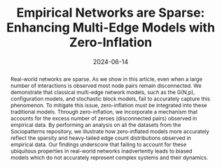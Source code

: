 ---
title: 'Empirical Networks are Sparse: Enhancing Multi-Edge Models with Zero-Inflation'
date: '2024-06-14'
publishDate: '2024-06-14T14:28:57.019880Z'
authors:
- Giona Casiraghi
- Georges Andres
abstract: Real-world networks are sparse. As we show in this article, even when a
  large number of interactions is observed most node pairs remain disconnected. We
  demonstrate that classical multi-edge network models, such as the G(N,p), configuration
  models, and stochastic block models, fail to accurately capture this phenomenon.
  To mitigate this issue, zero-inflation must be integrated into these traditional
  models. Through zero-inflation, we incorporate a mechanism that accounts for the
  excess number of zeroes (disconnected pairs) observed in empirical data. By performing
  an analysis on all the datasets from the Sociopatterns repository, we illustrate
  how zero-inflated models more accurately reflect the sparsity and heavy-tailed edge
  count distributions observed in empirical data. Our findings underscore that failing
  to account for these ubiquitous properties in real-world networks inadvertently
  leads to biased models which do not accurately represent complex systems and their
  dynamics.
publication: arXiv Preprint
url_pdf: https://arxiv.org/abs/2406.09169
# doi: 10.48550/arXiv.2406.09169
arxivid: '2403.05343'
featured: true
featured_image: sparsegraph.png
research:
- Network Theory
- Data Science
---